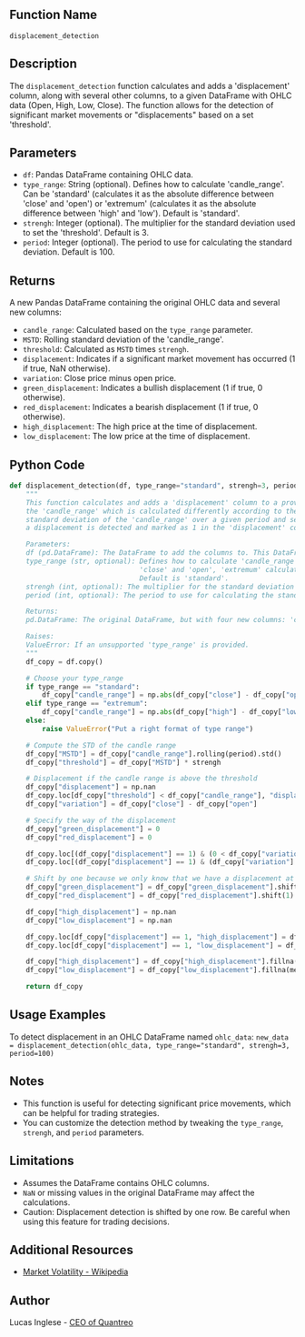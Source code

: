 ## Function Name

`displacement_detection`

## Description
The `displacement_detection` function calculates and adds a 'displacement' column, along with several other columns, to a given DataFrame with OHLC data (Open, High, Low, Close). The function allows for the detection of significant market movements or "displacements" based on a set 'threshold'.

## Parameters
- `df`: Pandas DataFrame containing OHLC data.
- `type_range`: String (optional). Defines how to calculate 'candle_range'. Can be 'standard' (calculates it as the absolute difference between 'close' and 'open') or 'extremum' (calculates it as the absolute difference between 'high' and 'low'). Default is 'standard'.
- `strengh`: Integer (optional). The multiplier for the standard deviation used to set the 'threshold'. Default is 3.
- `period`: Integer (optional). The period to use for calculating the standard deviation. Default is 100.

## Returns
A new Pandas DataFrame containing the original OHLC data and several new columns:

- `candle_range`: Calculated based on the `type_range` parameter.
- `MSTD`: Rolling standard deviation of the 'candle_range'.
- `threshold`: Calculated as `MSTD` times `strengh`.
- `displacement`: Indicates if a significant market movement has occurred (1 if true, NaN otherwise).
- `variation`: Close price minus open price.
- `green_displacement`: Indicates a bullish displacement (1 if true, 0 otherwise).
- `red_displacement`: Indicates a bearish displacement (1 if true, 0 otherwise).
- `high_displacement`: The high price at the time of displacement.
- `low_displacement`: The low price at the time of displacement.

## Python Code
```py
def displacement_detection(df, type_range="standard", strengh=3, period=100):
    """
    This function calculates and adds a 'displacement' column to a provided DataFrame. Displacement is determined based on
    the 'candle_range' which is calculated differently according to the 'type_range' parameter. Then, it calculates the
    standard deviation of the 'candle_range' over a given period and sets a 'threshold'. If 'candle_range' exceeds this 'threshold',
    a displacement is detected and marked as 1 in the 'displacement' column.

    Parameters:
    df (pd.DataFrame): The DataFrame to add the columns to. This DataFrame should have 'open', 'close', 'high', and 'low' columns.
    type_range (str, optional): Defines how to calculate 'candle_range'. 'standard' calculates it as the absolute difference between
                                'close' and 'open', 'extremum' calculates it as the absolute difference between 'high' and 'low'.
                                Default is 'standard'.
    strengh (int, optional): The multiplier for the standard deviation to set the 'threshold'. Default is 3.
    period (int, optional): The period to use for calculating the standard deviation. Default is 100.

    Returns:
    pd.DataFrame: The original DataFrame, but with four new columns: 'candle_range', 'MSTD', 'threshold' and 'displacement'.

    Raises:
    ValueError: If an unsupported 'type_range' is provided.
    """
    df_copy = df.copy()

    # Choose your type_range
    if type_range == "standard":
        df_copy["candle_range"] = np.abs(df_copy["close"] - df_copy["open"])
    elif type_range == "extremum":
        df_copy["candle_range"] = np.abs(df_copy["high"] - df_copy["low"])
    else:
        raise ValueError("Put a right format of type range")

    # Compute the STD of the candle range
    df_copy["MSTD"] = df_copy["candle_range"].rolling(period).std()
    df_copy["threshold"] = df_copy["MSTD"] * strengh

    # Displacement if the candle range is above the threshold
    df_copy["displacement"] = np.nan
    df_copy.loc[df_copy["threshold"] < df_copy["candle_range"], "displacement"] = 1
    df_copy["variation"] = df_copy["close"] - df_copy["open"]

    # Specify the way of the displacement
    df_copy["green_displacement"] = 0
    df_copy["red_displacement"] = 0

    df_copy.loc[(df_copy["displacement"] == 1) & (0 < df_copy["variation"]), "green_displacement"] = 1
    df_copy.loc[(df_copy["displacement"] == 1) & (df_copy["variation"] < 0), "red_displacement"] = 1

    # Shift by one because we only know that we have a displacement at the end of the candle (BE CAREFUL)
    df_copy["green_displacement"] = df_copy["green_displacement"].shift(1)
    df_copy["red_displacement"] = df_copy["red_displacement"].shift(1)

    df_copy["high_displacement"] = np.nan
    df_copy["low_displacement"] = np.nan

    df_copy.loc[df_copy["displacement"] == 1, "high_displacement"] = df_copy["high"]
    df_copy.loc[df_copy["displacement"] == 1, "low_displacement"] = df_copy["low"]

    df_copy["high_displacement"] = df_copy["high_displacement"].fillna(method="ffill")
    df_copy["low_displacement"] = df_copy["low_displacement"].fillna(method="ffill")

    return df_copy
```

## Usage Examples

To detect displacement in an OHLC DataFrame named `ohlc_data`:
`new_data = displacement_detection(ohlc_data, type_range="standard", strengh=3, period=100)`

## Notes
- This function is useful for detecting significant price movements, which can be helpful for trading strategies.
- You can customize the detection method by tweaking the `type_range`, `strengh`, and `period` parameters.

## Limitations
- Assumes the DataFrame contains OHLC columns.
- `NaN` or missing values in the original DataFrame may affect the calculations.
- Caution: Displacement detection is shifted by one row. Be careful when using this feature for trading decisions.

## Additional Resources

- [Market Volatility - Wikipedia](https://en.wikipedia.org/wiki/Volatility_(finance))

## Author

Lucas Inglese - [CEO of Quantreo](https://quantreo.com/)